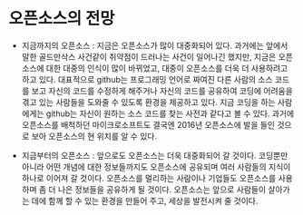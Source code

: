 오픈소스의 전망
==============
 * 지금까지의 오픈소스 : 지금은 오픈소스가 많이 대중화되어 있다. 과거에는 앞에서 말한 골드만삭스 사건같이 취약점이 드러나는 사건이 일어나긴 했지만, 지금은 오픈소스에 대한 대중의 인식이 많이 바뀌었고, 대중이 오픈소스를 더욱 더 사용하려고 하고 있다. 대표적으로 github는 프로그래밍 언어로 짜여진 다른 사람의 소스 코드를 보고 자신의 코드를 수정하게 해주거나 자신의 코드를 공유하여 코딩에 어려움을 겪고 있는 사람들을 도와줄 수 있도록 환경을 제공하고 있다. 지금 코딩을 하는 사람에게는 github는 자신이 원하는 소스 코드를 찾는 사전과 같다고 볼 수 있다. 과거에 오픈소스를 배척하던 마이크로소프트도 결국엔 2016년 오픈소스에 발을 들인 것으로 보아 오픈소스의 현 위치를 알 수 있다.

 * 지금부터의 오픈소스 : 앞으로도 오픈소스는 더욱 대중화되어 갈 것이다. 코딩뿐만 아니라 어떤 개념에 대한 정보들까지도 오픈소스에 공유되며 여러 사람들의 지식이 하나로 이어져 갈 것이다. 오픈소스를 멀리하는 사람이나 기업들도 오픈소스를 사용하며 좀 더 나은 정보들을 공유하게 될 것이다. 오픈소스는 앞으로 사람들이 살아가는 데에 함께 할 수 있는 환경을 만들어 주고, 세상을 발전시켜 줄 것이다.
